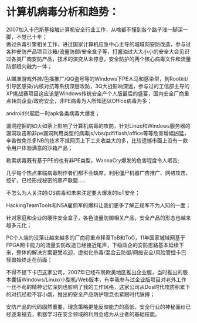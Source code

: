 # 计算机病毒分析和趋势：

2007加入卡巴斯基接触计算机安全行业工作，从啥都不懂到各个路子浅一脚深一脚，不觉已十年；<br>
做过杀毒引擎相关工作，进过国家计算机应急中心主导的城域网安防改造，参与过各种安防产品项目沙箱/流量防御/安全盒子等，打酱油过大大小小的安全大会见识过各类厂商安防产品，技术的演变从未停息，安全防护的两个核心病毒文件和流量防御趋向融为一体；<br>

从瞄准游戏外挂/色播推广/QQ盗号等的Windows下PE木马和感染型，到Rootkit/引导区感染/内核对抗等系统深层攻防，3Q大战影响深远，参与过的工信部主导的XP挑战赛项目这应该是Windows传统安全产个人版最后的盛宴，国内安全厂商重点转向企业/政府安全，非PE病毒为人所知还以Office病毒为多；<br>

android兴起后一时apk各类病毒大爆发；<br>

漏洞挖掘的如火如荼上影响了计算机病毒的攻防，针对Linux和Windows服务器的漏洞攻击和非pe漏洞利用类型的病毒js/vbs/pdf/flash/office等等危害增幅凶猛，辛苦做免杀多NB的技术不抵网页上下工夫收益大的多，比较遗憾市面上没有一款令用户体验满意的沙箱产品；<br>

勒索病毒既有基于PE的也有非PE类型，WannaCry爆发的危害程度令人咂舌;<br>

几乎每个热点来临病毒制作者们都不会缺席，利用僵尸机器广告推广、网络攻击、挖矿，已经形成秘密的黑产联盟.....<br>

不怎么为人关注的iOS病毒和未来注定要大爆发的IoT安全；<br>

HackingTeamTools和NSA雇佣军的爆料让我们更多了解正规军不为人知的一面；<br>

针对家庭和企业的硬件安全盒子，各色流量防御相关产品，安全产品的形态也越来越多元化；<br>

PC个人端的没落让越来越多的厂商将重点移至ToB和ToG，11年国家城域网基于FPGA网卡能力的流量安防改造已经接近尾声，下级政企的安防思路基本延续下来，整体的解决方案更受欢迎，虚拟化杀毒/混合云防御/网络安全/风险管控卡巴怪兽始终走在前面；<br>

不得不提下卡巴这家公司，2007年已经布局欧美地区推出企业版，当时推出的版本囊括Windows/Linux/小型机/Web版本，有幸我参与过企业版项目对老外工作一丝不苟的精神记忆深刻也影响了我的工作风格，这家公司从Dos时代攻防积累下的对抗经验不容小觑，推出的安全产品防护理念也紧跟时代脉搏；<br>

安防产品的代码固然重要，理念策略更能反映能力的高低，安全行业的神秘面纱已经逐渐褪去，机器学习在安全领域的利用会成为从业者的基础技能。<br>




 


